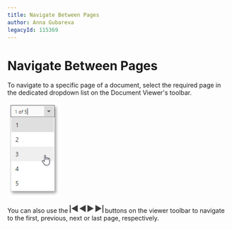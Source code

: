 ```yaml
---
title: Navigate Between Pages
author: Anna Gubareva
legacyId: 115369
---
```

# Navigate Between Pages
To navigate to a specific page of a document, select the required page in the dedicated dropdown list on the Document Viewer's toolbar.

![EUD_HTML5DV_NavigateToPage](../../../../images/img121838.png)

You can also use the ![web-designer-main-toolbar-first-page](../../../../images/img24553.png) ![web-designer-main-toolbar-prev-page](../../../../images/img24551.png) ![web-designer-main-toolbar-next-page](../../../../images/img24552.png) ![web-designer-main-toolbar-last-page](../../../../images/img24554.png) buttons on the viewer toolbar to navigate to the first, previous, next or last page, respectively.